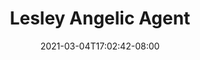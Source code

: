 ---
title: "Lesley Angelic Agent"
date: 2021-03-04T17:02:42-08:00
slug: lesley-angelic-agent
draft: false
type: wallpaper
layout: wallpaper
heroname: lesley
wallpaper:
- 1.jpg
---
